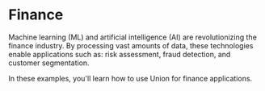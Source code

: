 # Finance

Machine learning (ML) and artificial intelligence (AI) are revolutionizing the finance industry. By processing vast amounts of data, these technologies enable applications such as: risk assessment, fraud detection, and customer segmentation.

In these examples, you'll learn how to use Union for finance applications.
